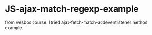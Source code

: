 # JS-ajax-match-regexp-example
from wesbos course. I tried ajax-fetch-match-addeventlistener methos example. 
